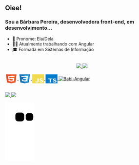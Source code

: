 <h2>Oiee!</h2> <h3>Sou a Bárbara Pereira, desenvolvedora front-end, em desenvolvimento...</h3>

- 👩‍ Pronome: Ela/Dela
- 👩‍💻 Atualmente trabalhando com Angular
- 🎓 Formada em Sistemas de Informação 
<br><br>

<div align="center">
  <a href="https://github.com/barbarapereira">
  <img height="170em" src="https://github-readme-stats.vercel.app/api?username=barbarapereira&show_icons=true&theme=panda&include_all_commits=true&count_private=true"/>
  <img height="170em" src="https://github-readme-stats.vercel.app/api/top-langs/?username=barbarapereira&layout=compact&langs_count=7&theme=panda"/>
</div>
<div style="display: inline_block"><br>
  <img align="center" alt="Babi-HTML" height="30" width="40" src="https://raw.githubusercontent.com/devicons/devicon/master/icons/html5/html5-original.svg">
  <img align="center" alt="Babi-CSS" height="30" width="40" src="https://raw.githubusercontent.com/devicons/devicon/master/icons/css3/css3-original.svg">
   <img align="center" alt="Babi-Js" height="30" width="40" src="https://raw.githubusercontent.com/devicons/devicon/master/icons/javascript/javascript-plain.svg">
  <img align="center" alt="Babi-Ts" height="30" width="40" src="https://raw.githubusercontent.com/devicons/devicon/master/icons/typescript/typescript-plain.svg">
  <img align="center" alt="Babi-Angular" height="30" width="40" src="https://cdn.jsdelivr.net/gh/devicons/devicon/icons/angularjs/angularjs-original.svg" />  
</div>
  
##
 
<div> 
  <a href = "mailto:barbara.pereira1990@gmail.com"><img src="https://img.shields.io/badge/-Gmail-%23333?style=for-the-badge&logo=gmail&logoColor=white" target="_blank">   </a>
  <a href="https://www.linkedin.com/in/barbara-frontend-developer" target="_blank"><img src="https://img.shields.io/badge/-LinkedIn-%230077B5?style=for-the-badge&logo=linkedin&logoColor=white" target="_blank"></a> 
  
  ![Snake animation](https://github.com/rafaballerini/rafaballerini/blob/output/github-contribution-grid-snake.svg)
 
</div>
